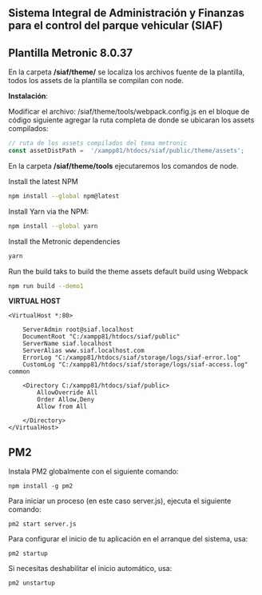  ## Sistema Integral de Administración y Finanzas para el control del parque vehicular (SIAF)

## Plantilla Metronic 8.0.37

En la carpeta **/siaf/theme/** se localiza los archivos fuente de la plantilla, todos los assets de la plantilla se compilan con node.

**Instalación**:

Modificar el archivo: /siaf/theme/tools/webpack.config.js
en el bloque de código siguiente agregar la ruta completa de donde se ubicaran los assets compilados: 
```javascript
// ruta de los assets compilados del tema metronic
const assetDistPath =  '/xampp81/htdocs/siaf/public/theme/assets';
```  
En la carpeta **/siaf/theme/tools**  ejecutaremos los comandos de node.

Install the latest NPM
```bash
npm install --global npm@latest
``` 
Install Yarn via the NPM:

```bash
npm install --global yarn
```
Install the Metronic dependencies

```bash
yarn
```
Run the build taks to build the theme assets default build using Webpack

```bash
npm run build --demo1
```

 
**VIRTUAL HOST**
```shell script
<VirtualHost *:80>
   
    ServerAdmin root@siaf.localhost
    DocumentRoot "C:/xampp81/htdocs/siaf/public"
    ServerName siaf.localhost
	ServerAlias www.siaf.localhost.com
    ErrorLog "C:/xampp81/htdocs/siaf/storage/logs/siaf-error.log"
    CustomLog "C:/xampp81/htdocs/siaf/storage/logs/siaf-access.log" common
	
	<Directory C:/xampp81/htdocs/siaf/public>
		AllowOverride All
		Order Allow,Deny
		Allow from All
		
	</Directory>
</VirtualHost>

```

## PM2

Instala PM2 globalmente con el siguiente comando:

```shell script
npm install -g pm2
```

Para iniciar un proceso (en este caso server.js), ejecuta el siguiente comando:

```shell script
pm2 start server.js
```

Para configurar el inicio de tu aplicación en el arranque del sistema, usa:

```shell script
pm2 startup
```

Si necesitas deshabilitar el inicio automático, usa:

```shell script
pm2 unstartup
```

